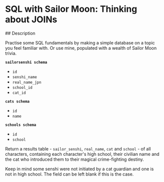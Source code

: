 # SQL with Sailor Moon: Thinking about JOINs

## Description

Practise some SQL fundamentals by making a simple database on a topic you feel familiar with. Or use mine, populated with a wealth of Sailor Moon trivia.

**`sailorsenshi schema`**

* `id`
* `senshi_name`
* `real_name_jpn`
* `school_id`
* `cat_id`

**`cats schema`**

* `id`
* `name`

**`schools schema`**

* `id`
* `school`

Return a results table - `sailor_senshi`, `real_name`, `cat` and `school` - of all characters, containing each character's high school, their civilian name and the cat who introduced them to their magical crime-fighting destiny.

Keep in mind some senshi were not initiated by a cat guardian and one is not in high school. The field can be left blank if this is the case.
